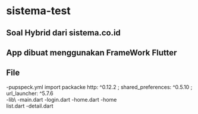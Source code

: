 # sistema-test
## Soal  Hybrid dari sistema.co.id

## App dibuat menggunakan FrameWork Flutter ##

## File ##
-pupspeck.yml
  import packacke  http: ^0.12.2 ; shared_preferences: ^0.5.10 ; url_launcher: ^5.7.6  
 -lib\ 
    -main.dart
    -login.dart
    -home.dart
    -home\
      list.dart
    -detail.dart


